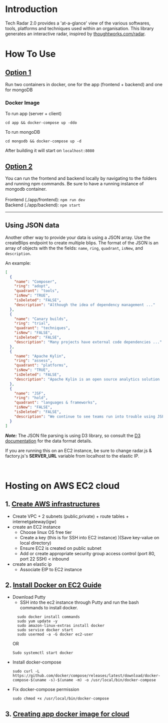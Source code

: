 # Introduction
Tech Radar 2.0 provides a 'at-a-glance' view  of the various softwares, tools, platforms and techniques used within an organisation. This library generates an interactive radar, inspired by [thoughtworks.com/radar](http://thoughtworks.com/radar).

# How To Use

## <u>Option 1 </u> <br>
Run two containers in docker, one for the app (frontend + backend) and one for mongoDB
### Docker Image

To run app (server + client)

``` cd app && docker-compose up -ddo ```

To run mongoDB

``` cd mongodb && docker-compose up -d ```


After building it will start on `localhost:8080`


## <u>Option 2 </u> <br>
You can run the frontend and backend locally by navigating to the folders and running npm commands. Be sure to have a running instance of mongodb container. <br><br>
Frontend (./app/frontend): ``` npm run dev ```<br>
Backend (./app/backend): ``` npm start ```

---
## Using JSON data

Another other way to provide your data is using a JSON array.
Use the createBlips endpoint to create multiple blips.
The format of the JSON is an array of objects with the the fields: `name`, `ring`, `quadrant`, `isNew`, and `description`.

An example:

```json
[
  {
    "name": "Composer",
    "ring": "adopt",
    "quadrant": "tools",
    "isNew": "TRUE",
    "isDeleted": "FALSE",
    "description": "Although the idea of dependency management ..."
  },
  {
    "name": "Canary builds",
    "ring": "trial",
    "quadrant": "techniques",
    "isNew": "FALSE",
    "isDeleted": "FALSE",
    "description": "Many projects have external code dependencies ..."
  },
  {
    "name": "Apache Kylin",
    "ring": "assess",
    "quadrant": "platforms",
    "isNew": "TRUE",
    "isDeleted": "FALSE",
    "description": "Apache Kylin is an open source analytics solution ..."
  },
  {
    "name": "JSF",
    "ring": "hold",
    "quadrant": "languages & frameworks",
    "isNew": "FALSE",
    "isDeleted": "FALSE",
    "description": "We continue to see teams run into trouble using JSF ..."
  }
]
```

**_Note:_** The JSON file parsing is using D3 library, so consult the [D3 documentation](https://github.com/d3/d3-request/blob/master/README.md#json) for the data format details.

If you are running this on an EC2 instance, be sure to change radar.js & factory.js's __SERVER_URL__ variable from localhost to the elastic IP.

<br>

# Hosting on AWS EC2 cloud
## 1. <u>Create AWS infrastructures </u>
- Create VPC + 2 subnets (public,private) + route tables + internetgateway(igw)
- create an EC2 instance
  - Choose linux OS free tier
  - Create a key (this is for SSH into EC2 instance) )(Save key-value on local directory)
  - Ensure EC2 is created on public subnet
  - Add or create appropriate security group access control (port 80, port 22 SSH) < inbound
- create an elastic ip
  - Associate EIP to EC2 instance
## 2. <u>Install Docker on EC2 </u>[Guide](https://medium.com/appgambit/part-1-running-docker-on-aws-ec2-cbcf0ec7c3f8)
- Download Putty
  - SSH into the ec2 instance through Putty and run the bash commands to install docker.
  ```
    sudo docker install commands
	sudo yum update -y
	sudo amazon-linux-extras install docker
	sudo service docker start
	sudo usermod -a -G docker ec2-user
	```
	OR
	```
	Sudo systemctl start docker
  ```
- Install docker-compose
  ```
  sudo curl -L https://github.com/docker/compose/releases/latest/download/docker-compose-$(uname -s)-$(uname -m) -o /usr/local/bin/docker-compose
  ```
- Fix docker-compose permission
  ```
  sudo chmod +x /usr/local/bin/docker-compose
## 3. <u>Creating app docker image for cloud </u>